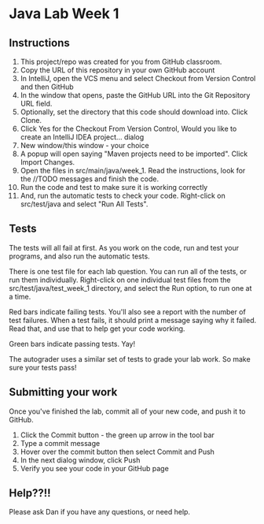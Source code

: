 # Java Lab Week 1

## Instructions

1. This project/repo was created for you from GitHub classroom.
2. Copy the URL of this repository in your own GitHub account
3. In IntelliJ, open the VCS menu and select Checkout from Version Control and then GitHub
4. In the window that opens, paste the GitHub URL into the Git Repository URL field. 
5. Optionally, set the directory that this code should download into. Click Clone.
6. Click Yes for the Checkout From Version Control, Would you like to create an IntelliJ IDEA project... dialog
7. New window/this window - your choice
8. A popup will open saying "Maven projects need to be imported". Click Import Changes. 
9. Open the files in src/main/java/week_1. Read the instructions, look for the //TODO messages and finish the code.
9. Run the code and test to make sure it is working correctly
9. And, run the automatic tests to check your code. Right-click on src/test/java and select "Run All Tests". 

## Tests

The tests will all fail at first. As you work on the code, run and test your programs, and also run the automatic tests. 

There is one test file for each lab question. You can run all of the tests, or run them individually. 
Right-click on one individual test files from the src/test/java/test_week_1 directory, and select the Run option, to run one at a time.

Red bars indicate failing tests. You'll also see a report with the number of test failures. When a test fails, it should print a message saying why it failed. Read that, and use that to help get your code working. 

Green bars indicate passing tests. Yay!

The autograder uses a similar set of tests to grade your lab work. So make sure your tests pass! 

## Submitting your work

Once you've finished the lab, commit all of your new code, and push it to GitHub.

1. Click the Commit button - the green up arrow in the tool bar
2. Type a commit message
3. Hover over the commit button then select Commit and Push
4. In the next dialog window, click Push
5. Verify you see your code in your GitHub page

## Help??!!

Please ask Dan if you have any questions, or need help. 
